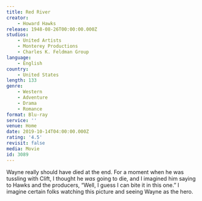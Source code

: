 ```yaml
---
title: Red River
creator:
    - Howard Hawks
release: 1948-08-26T00:00:00.000Z
studios:
    - United Artists
    - Monterey Productions
    - Charles K. Feldman Group
language:
    - English
country:
    - United States
length: 133
genre:
    - Western
    - Adventure
    - Drama
    - Romance
format: Blu-ray
service: ''
venue: Home
date: 2019-10-14T04:00:00.000Z
rating: '4.5'
revisit: false
media: Movie
id: 3089
---
```


Wayne really should have died at the end. For a moment when he was tussling with Clift, I thought he <i>was</i> going to die, and I imagined him saying to Hawks and the producers, “Well, I guess I can bite it in this one.” I imagine certain folks watching this picture and seeing Wayne as the hero.
